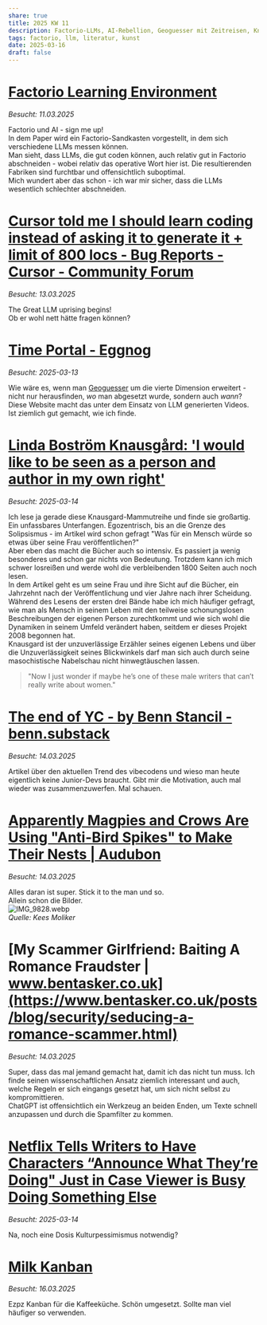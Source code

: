 ```yaml
---
share: true
title: 2025 KW 11
description: Factorio-LLMs, AI-Rebellion, Geoguesser mit Zeitreisen, Knausgård & Ego, Magpies gegen Spikes, Scam-Analyse, Netflix-Dumbing-Down, Kanban-Hacks.
tags: factorio, llm, literatur, kunst
date: 2025-03-16
draft: false
---
```

  
# [Factorio Learning Environment](https://jackhopkins.github.io/factorio-learning-environment/)  
*Besucht: 11.03.2025*  
  
Factorio und AI - sign me up!  
In dem Paper wird ein Factorio-Sandkasten vorgestellt, in dem sich verschiedene LLMs messen können.  
Man sieht, dass LLMs, die gut coden können, auch relativ gut in Factorio abschneiden - wobei relativ das operative Wort hier ist. Die resultierenden Fabriken sind furchtbar und offensichtlich suboptimal.   
Mich wundert aber das schon - ich war mir sicher, dass die LLMs wesentlich schlechter abschneiden.   
  
# [Cursor told me I should learn coding instead of asking it to generate it + limit of 800 locs - Bug Reports - Cursor - Community Forum](https://forum.cursor.com/t/cursor-told-me-i-should-learn-coding-instead-of-asking-it-to-generate-it-limit-of-800-locs/61132)  
*Besucht: 13.03.2025*  
  
The Great LLM uprising begins!  
Ob er wohl nett hätte fragen können?  
  
# [Time Portal - Eggnog](https://www.eggnog.ai/entertimeportal)  
*Besucht: 2025-03-13*  
  
Wie wäre es, wenn man [Geoguesser](https://openguessr.com/) um die vierte Dimension erweitert - nicht nur herausfinden, *wo* man abgesetzt wurde, sondern auch *wann*?  
Diese Website macht das unter dem Einsatz von LLM generierten Videos. Ist ziemlich gut gemacht, wie ich finde.  
  
# [Linda Boström Knausgård: 'I would like to be seen as a person and author in my own right'](https://www.theguardian.com/books/2020/may/10/linda-bostrom-knausgard-i-would-like-to-be-seen-as-a-person-and-author-in-my-own-right)  
*Besucht: 2025-03-14*  
  
Ich lese ja gerade diese Knausgard-Mammutreihe und finde sie großartig. Ein unfassbares Unterfangen. Egozentrisch, bis an die Grenze des Solipsismus - im Artikel wird schon gefragt "Was für ein Mensch würde so etwas über seine Frau veröffentlichen?"    
Aber eben das macht die Bücher auch so intensiv. Es passiert ja wenig besonderes und schon gar nichts von Bedeutung. Trotzdem kann ich mich schwer losreißen und werde wohl die verbleibenden 1800 Seiten auch noch lesen.    
In dem Artikel geht es um seine Frau und ihre Sicht auf die Bücher, ein Jahrzehnt nach der Veröffentlichung und vier Jahre nach ihrer Scheidung.    
Während des Lesens der ersten drei Bände habe ich mich häufiger gefragt, wie man als Mensch in seinem Leben mit den teilweise schonungslosen Beschreibungen der eigenen Person zurechtkommt und wie sich wohl die Dynamiken in seinem Umfeld verändert haben, seitdem er dieses Projekt 2008 begonnen hat.    
Knausgard ist der unzuverlässige Erzähler seines eigenen Lebens und über die Unzuverlässigkeit seines Blickwinkels darf man sich auch durch seine masochistische Nabelschau nicht hinwegtäuschen lassen.  
>"Now I just wonder if maybe he’s one of these male writers that can’t really write about women."  
# [The end of YC - by Benn Stancil - benn.substack](https://benn.substack.com/p/the-end-of-yc)  
*Besucht: 14.03.2025*  
  
Artikel über den aktuellen Trend des vibecodens und wieso man heute eigentlich keine Junior-Devs braucht. Gibt mir die Motivation, auch mal wieder was zusammenzuwerfen. Mal schauen.   
# [Apparently Magpies and Crows Are Using "Anti-Bird Spikes" to Make Their Nests | Audubon](https://www.audubon.org/magazine/apparently-magpies-and-crows-are-using-anti-bird-spikes-make-their-nests)  
*Besucht: 14.03.2025*  
  
Alles daran ist super. Stick it to the man und so.   
Allein schon die Bilder.  
![IMG_9828.webp](/images/IMG_9828.webp)  
*Quelle: Kees Moliker*  
  
# [My Scammer Girlfriend: Baiting A Romance Fraudster | www.bentasker.co.uk](https://www.bentasker.co.uk/posts/blog/security/seducing-a-romance-scammer.html)  
*Besucht: 14.03.2025*  
  
Super, dass das mal jemand gemacht hat, damit ich das nicht tun muss. Ich finde seinen wissenschaftlichen Ansatz ziemlich interessant und auch, welche Regeln er sich eingangs gesetzt hat, um sich nicht selbst zu kompromittieren.  
ChatGPT ist offensichtlich ein Werkzeug an beiden Enden, um Texte schnell anzupassen und durch die Spamfilter zu kommen.  
  
# [Netflix Tells Writers to Have Characters “Announce What They’re Doing" Just in Case Viewer is Busy Doing Something Else](https://www.worldofreel.com/blog/2024/12/27/netflix-tells-writers-to-have-characters-announce-what-theyre-doing-just-in-case-viewer-is-busy-doing-something-else)  
*Besucht: 2025-03-14*  
  
Na, noch eine Dosis  Kulturpessimismus notwendig?  
  
# [Milk Kanban](https://brodzinski.com/2025/03/milk-kanban.html)  
*Besucht: 16.03.2025*  
  
Ezpz Kanban für die Kaffeeküche. Schön umgesetzt. Sollte man viel häufiger so verwenden.  
